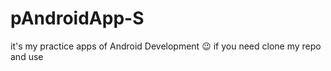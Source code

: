 # pAndroidApp-S
it's my practice apps of Android Development 😉 if you need clone my repo and use




